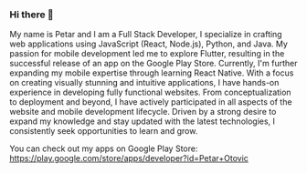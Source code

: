 ### Hi there 👋
My name is Petar and I am a Full Stack Developer, I specialize in crafting web applications using JavaScript (React, Node.js), Python, and Java. My passion for mobile development led me to explore Flutter, resulting in the successful release of an app on the Google Play Store. Currently, I'm further expanding my mobile expertise through learning React Native. With a focus on creating visually stunning and intuitive applications, I have hands-on experience in developing fully functional websites. From conceptualization to deployment and beyond, I have actively participated in all aspects of the website and mobile development lifecycle. Driven by a strong desire to expand my knowledge and stay updated with the latest technologies, I consistently seek opportunities to learn and grow. 

You can check out my apps on Google Play Store:
https://play.google.com/store/apps/developer?id=Petar+Otovic
